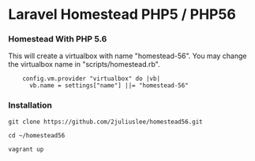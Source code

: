 # Laravel Homestead PHP5 / PHP56

### Homestead With PHP 5.6
This will create a virtualbox with name "homestead-56". You may change the virtualbox name in "scripts/homestead.rb".

```## Configure A Few VirtualBox Settings
    config.vm.provider "virtualbox" do |vb|
      vb.name = settings["name"] ||= "homestead-56"
```


### Installation
```git clone https://github.com/2juliuslee/homestead56.git```

```cd ~/homestead56```

```vagrant up```